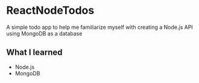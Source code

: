 # ReactNodeTodos

A simple todo app to help me familiarize myself with creating a Node.js API
using MongoDB as a database

## What I learned

- Node.js
- MongoDB
